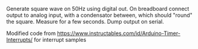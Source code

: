 Generate square wave on 50Hz using digital out. 
On breadboard connect output to analog input, with a condensator between, which should "round" the square.
Measure for a few seconds. Dump output on serial.

Modified code from https://www.instructables.com/id/Arduino-Timer-Interrupts/ for interrupt samples


